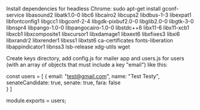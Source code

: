 Install dependencies for headless Chrome: sudo apt-get install gconf-service libasound2 libatk1.0-0 libc6 libcairo2 libcups2 libdbus-1-3 libexpat1 libfontconfig1 libgcc1 libgconf-2-4 libgdk-pixbuf2.0-0 libglib2.0-0 libgtk-3-0 libnspr4 libpango-1.0-0 libpangocairo-1.0-0 libstdc++6 libx11-6 libx11-xcb1 libxcb1 libxcomposite1 libxcursor1 libxdamage1 libxext6 libxfixes3 libxi6 libxrandr2 libxrender1 libxss1 libxtst6 ca-certificates fonts-liberation libappindicator1 libnss3 lsb-release xdg-utils wget

Create keys directory, add config.js for mailer app and users.js for users (with an array of objects that must include a key "email") like this:

const users = [
{
    email: "test@gmail.com",
    name: "Test Testy",
    senateCandidate: true,
    senate: true,
    fara: false    
}
]
  
  module.exports = users;